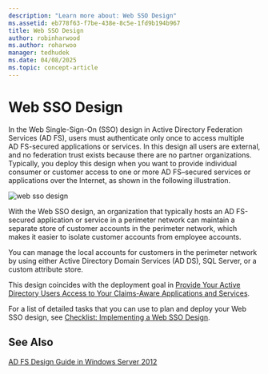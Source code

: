 ```yaml
---
description: "Learn more about: Web SSO Design"
ms.assetid: eb778f63-f7be-438e-8c5e-1fd9b194b967
title: Web SSO Design
author: robinharwood
ms.author: roharwoo
manager: tedhudek
ms.date: 04/08/2025
ms.topic: concept-article
---
```


# Web SSO Design

In the Web Single\-Sign\-On \(SSO\) design in Active Directory Federation Services \(AD FS\), users must authenticate only once to access multiple AD FS\-secured applications or services. In this design all users are external, and no federation trust exists because there are no partner organizations. Typically, you deploy this design when you want to provide individual consumer or customer access to one or more AD FS–secured services or applications over the Internet, as shown in the following illustration.

![web sso design](media/adfs2_WebSSODesign.gif)

With the Web SSO design, an organization that typically hosts an AD FS\-secured application or service in a perimeter network can maintain a separate store of customer accounts in the perimeter network, which makes it easier to isolate customer accounts from employee accounts.

You can manage the local accounts for customers in the perimeter network by using either Active Directory Domain Services \(AD DS\), SQL Server, or a custom attribute store.

This design coincides with the deployment goal in [Provide Your Active Directory Users Access to Your Claims-Aware Applications and Services](Provide-Your-Active-Directory-Users-Access-to-Your-Claims-Aware-Applications-and-Services.md).

For a list of detailed tasks that you can use to plan and deploy your Web SSO design, see [Checklist: Implementing a Web SSO Design](../../ad-fs/deployment/Checklist--Implementing-a-Web-SSO-Design.md).

## See Also
[AD FS Design Guide in Windows Server 2012](AD-FS-Design-Guide-in-Windows-Server-2012.md)
